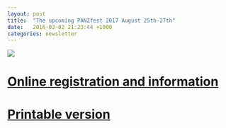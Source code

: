 ```yaml
---
layout: post
title:  "The upcoming PANZfest 2017 August 25th-27th"
date:   2016-03-02 21:23:44 +1000
categories: newsletter
---
```


<p><img src="https://www.dropbox.com/s/n4ppzfubjay1gkg/PANZfest_logo_1.jpg?raw=1" /></p>

# [Online registration and information](https://www.surveymonkey.com/r/WBCGY5R)



# [Printable version](https://www.dropbox.com/s/tpupaauhz1fxjo4/PANZfest%20Registration%20Form_Final.pdf?raw=1)
